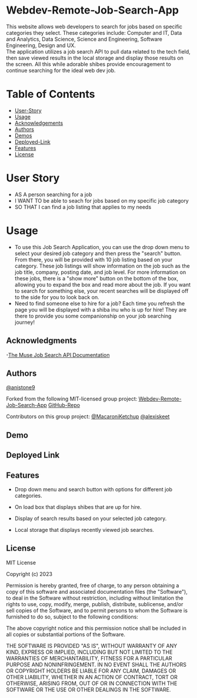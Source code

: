 # Webdev-Remote-Job-Search-App
This website allows web developers to search for jobs based on specific categories they select. These categories include: Computer and IT, Data and Analytics, Data Science, Science and Engineering, Software Engineering, Design and UX.   
The application utilizes a job search API to pull data related to the tech field, then save viewed results in the local storage and display those results on the screen. All this while adorable shibes provide encouragement to continue searching for the ideal web dev job.

# Table of Contents
- [User-Story](#user-story)
- [Usage](#usage)
- [Acknowledgements](#acknowledgments)
- [Authors](#authors)
- [Demos](#demo)
- [Deployed-Link](#deployed-link)
- [Features](#features)
- [License](#liscense)

# User Story
 - AS A person searching for a job
 - I WANT TO be able to seach for jobs based on my specific job category
-  SO THAT I can find a job listing that applies to my needs 

# Usage
- To use this Job Search Application, you can use the drop down menu to select your desired job category and then press the "search" button. From there, you will be provided with 10 job listing based on your category. These job listings will show information on the job such as the job title, company, posting date, and job level. For more information on these jobs, there is a "show more" button on the bottom of the box, allowing you to expand the box and read more about the job. If you want to search for something else, your recent searches will be displayed off to the side for you to look back on.
- Need to find someone else to hire for a job? Each time you refresh the page you will be displayed with a shiba inu who is up for hire! They are there to provide you some companionship on your job searching journey!


## Acknowledgments

-[The Muse Job Search API Documentation](https://www.themuse.com/developers/api/v2)

## Authors
[@anistone9](https://github.com/anistone9)

Forked from the following MIT-licensed group project:
[Webdev-Remote-Job-Search-App](https://macaroniketchup.github.io/Webdev-Remote-Job-Search-App/)
[GitHub-Repo](https://github.com/MacaroniKetchup/Webdev-Remote-Job-Search-App.git)

Contributors on this group project:
[@MacaroniKetchup](https://github.com/MacaroniKetchup)
[@alexiskeet](https://github.com/alexiskeet)

## Demo


## Deployed Link


## Features

- Drop down menu and search button with options for different job categories.

- On load box that displays shibes that are up for hire. 

- Display of search results based on your selected job category.

- Local storage that displays recently viewed job searches.

## License

MIT License

Copyright (c) 2023 

Permission is hereby granted, free of charge, to any person obtaining a copy
of this software and associated documentation files (the "Software"), to deal
in the Software without restriction, including without limitation the rights
to use, copy, modify, merge, publish, distribute, sublicense, and/or sell
copies of the Software, and to permit persons to whom the Software is
furnished to do so, subject to the following conditions:

The above copyright notice and this permission notice shall be included in all
copies or substantial portions of the Software.

THE SOFTWARE IS PROVIDED "AS IS", WITHOUT WARRANTY OF ANY KIND, EXPRESS OR
IMPLIED, INCLUDING BUT NOT LIMITED TO THE WARRANTIES OF MERCHANTABILITY,
FITNESS FOR A PARTICULAR PURPOSE AND NONINFRINGEMENT. IN NO EVENT SHALL THE
AUTHORS OR COPYRIGHT HOLDERS BE LIABLE FOR ANY CLAIM, DAMAGES OR OTHER
LIABILITY, WHETHER IN AN ACTION OF CONTRACT, TORT OR OTHERWISE, ARISING FROM,
OUT OF OR IN CONNECTION WITH THE SOFTWARE OR THE USE OR OTHER DEALINGS IN THE
SOFTWARE.